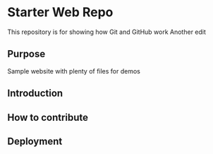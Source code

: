 # Starter Web Repo

This repository is for showing how Git and GitHub work
Another edit

## Purpose

Sample website with plenty of files for demos

## Introduction

## How to contribute

## Deployment
